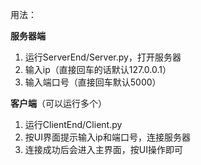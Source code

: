 用法：

**服务器端**

1. 运行ServerEnd/Server.py，打开服务器
2. 输入ip（直接回车的话默认127.0.0.1）
3. 输入端口号（直接回车默认5000）

**客户端**（可以运行多个）

1. 运行ClientEnd/Client.py
2. 按UI界面提示输入ip和端口号，连接服务器
3. 连接成功后会进入主界面，按UI操作即可